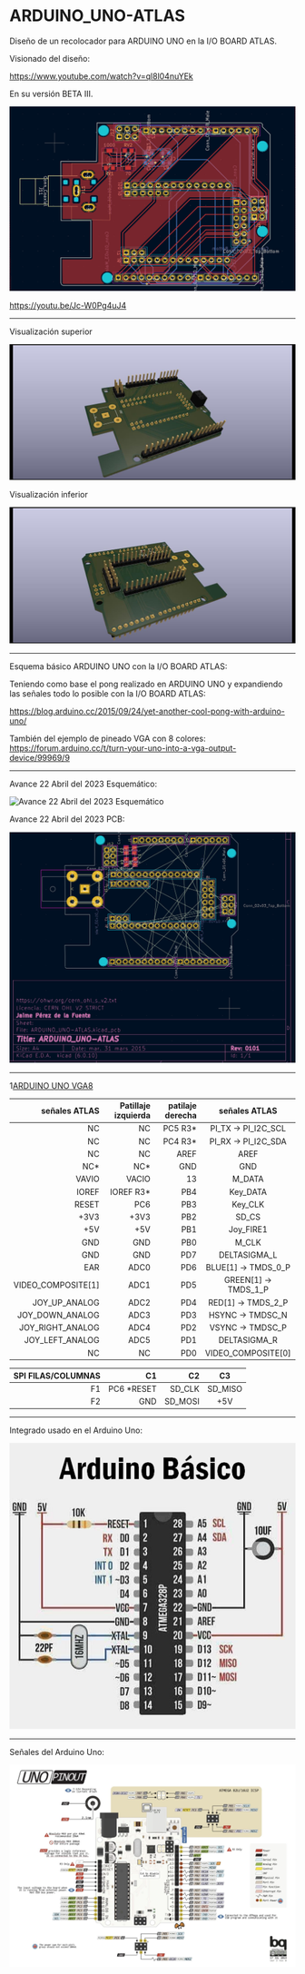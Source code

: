 # ARDUINO_UNO-ATLAS
Diseño de un recolocador para ARDUINO UNO en la I/O BOARD ATLAS.

Visionado del diseño:

https://www.youtube.com/watch?v=ql8l04nuYEk

En su versión BETA III.

[![Alt text](https://github.com/AtlasFPGA/ARDUINO_UNO-ATLAS/blob/main/FOTOS/ARDUINO_UNO-ATLAS-0101-BETA3.png)](https://www.youtube.com/watch?v=Jc-W0Pg4uJ4)


https://youtu.be/Jc-W0Pg4uJ4

---

Visualización superior

![Visualización inferior](https://github.com/AtlasFPGA/ARDUINO_UNO-ATLAS/blob/main/FOTOS/ARDUINO_UNO-ATLAS-3D-CARA-SUPERIOR-RAY.jpg)


Visualización inferior

![Visualización superior](https://github.com/AtlasFPGA/ARDUINO_UNO-ATLAS/blob/main/FOTOS/ARDUINO_UNO-ATLAS-3D-CARA-INFERIOR-RAY.jpg)

---


Esquema básico ARDUINO UNO con la I/O BOARD ATLAS:

Teniendo como base el pong realizado en ARDUINO UNO y expandiendo las señales todo lo posible con la I/O BOARD ATLAS:

https://blog.arduino.cc/2015/09/24/yet-another-cool-pong-with-arduino-uno/

También del ejemplo de pineado VGA con 8 colores:
https://forum.arduino.cc/t/turn-your-uno-into-a-vga-output-device/99969/9

---

Avance 22 Abril del 2023 Esquemático:

![Avance 22 Abril del 2023 Esquemático](https://github.com/AtlasFPGA/ARDUINO_UNO-ATLAS/blob/main/FOTOS/Esquem%C3%A1tico%20en%20desarrollo%20para%20ARDUINO%20UNO.png)

Avance 22 Abril del 2023 PCB:

![Avance 22 Abril del 2023 PCB](https://github.com/AtlasFPGA/ARDUINO_UNO-ATLAS/blob/main/FOTOS/Placa_PCB_ARDUINO_UNO_ATLAS.png)

---

1[ARDUINO UNO VGA8](https://github.com/AtlasFPGA/ARDUINO_UNO-ATLAS/blob/main/FOTOS/ARDUINO_UNO_VGA_8COLORES.jpeg)

señales ATLAS | Patillaje izquierda | patilaje derecha | señales ATLAS
| ---: | ---: | ---: | :---: 
NC | NC | PC5 R3*| PI_TX -> PI_I2C_SCL
NC | NC | PC4 R3*| PI_RX -> PI_I2C_SDA
NC | NC | AREF | AREF
NC*  | NC* | GND | GND
VAVIO | VACIO | 13 | M_DATA
IOREF  | IOREF R3*| PB4| Key_DATA
RESET  | PC6 | PB3 | Key_CLK
+3V3| +3V3 | PB2 | SD_CS
+5V | +5V | PB1 | Joy_FIRE1
GND | GND | PB0 | M_CLK
GND | GND | PD7  | DELTASIGMA_L
EAR | ADC0 | PD6 | BLUE[1] -> TMDS_0_P
VIDEO_COMPOSITE[1] |  ADC1 | PD5 | GREEN[1] -> TMDS_1_P
JOY_UP_ANALOG |  ADC2 | PD4  | RED[1] -> TMDS_2_P
JOY_DOWN_ANALOG |  ADC3 | PD3 | HSYNC -> TMDSC_N
JOY_RIGHT_ANALOG |  ADC4 | PD2| VSYNC -> TMDSC_P
JOY_LEFT_ANALOG |  ADC5 | PD1| DELTASIGMA_R
NC| NC | PD0| VIDEO_COMPOSITE[0]



SPI FILAS/COLUMNAS| C1  | C2| C3
| ---: | ---: |  ---: | :---: 
F1| PC6 *RESET| SD_CLK| SD_MISO
F2| GND | SD_MOSI| +5V






---

Integrado usado en el Arduino Uno:

![Integrado ARDUINO](https://github.com/AtlasFPGA/ARDUINO_UNO-ATLAS/blob/main/FOTOS/arduinobasico.png)

---

Señales del Arduino Uno:

![Placa ARDUINO UNO](https://github.com/AtlasFPGA/ARDUINO_UNO-ATLAS/blob/main/FOTOS/UNO_PINOUT.png)

